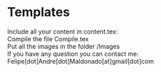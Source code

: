 # Templates

Include all your content in content.tex: <br />
Compile the file  Compile.tex <br />
Put all the images in the folder /Images <br />
If you have any question you can contact me: Felipe[dot]Andre[dot]Maldonado[at]gmail[dot]com <br />
